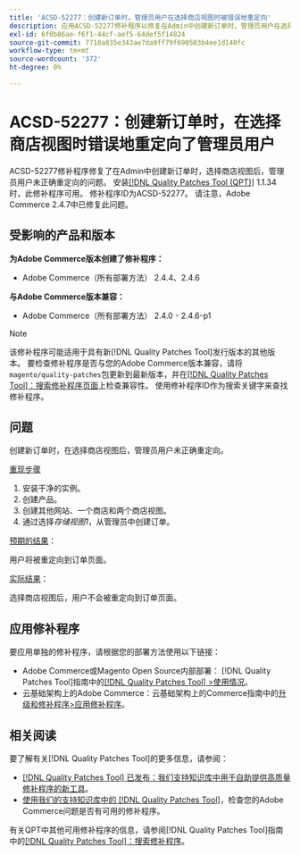 ```yaml
---
title: 'ACSD-52277：创建新订单时，管理员用户在选择商店视图时被错误地重定向'
description: 应用ACSD-52277修补程序以修复在Admin中创建新订单时，管理员用户在选择商店视图后未正确重定向的Adobe Commerce问题。
exl-id: 6f0b86ae-f6f1-44cf-aef5-64def5f14824
source-git-commit: 7718a835e343ae7da9ff79f690503b4ee1d140fc
workflow-type: tm+mt
source-wordcount: '372'
ht-degree: 0%

---
```


# ACSD-52277：创建新订单时，在选择商店视图时错误地重定向了管理员用户

ACSD-52277修补程序修复了在Admin中创建新订单时，选择商店视图后，管理员用户未正确重定向的问题。 安装[[!DNL Quality Patches Tool (QPT)]](/help/announcements/adobe-commerce-announcements/magento-quality-patches-released-new-tool-to-self-serve-quality-patches.md) 1.1.34时，此修补程序可用。 修补程序ID为ACSD-52277。 请注意，Adobe Commerce 2.4.7中已修复此问题。

## 受影响的产品和版本

**为Adobe Commerce版本创建了修补程序：**

* Adobe Commerce（所有部署方法） 2.4.4、2.4.6

**与Adobe Commerce版本兼容：**

* Adobe Commerce（所有部署方法） 2.4.0 - 2.4.6-p1

>[!NOTE]
>
>该修补程序可能适用于具有新[!DNL Quality Patches Tool]发行版本的其他版本。 要检查修补程序是否与您的Adobe Commerce版本兼容，请将`magento/quality-patches`包更新到最新版本，并在[[!DNL Quality Patches Tool]：搜索修补程序页面](https://experienceleague.adobe.com/tools/commerce-quality-patches/index.html)上检查兼容性。 使用修补程序ID作为搜索关键字来查找修补程序。

## 问题

创建新订单时，在选择商店视图后，管理员用户未正确重定向。

<u>重现步骤</u>

1. 安装干净的实例。
1. 创建产品。
1. 创建其他网站、一个商店和两个商店视图。
1. 通过选择&#x200B;*存储视图1*，从管理员中创建订单。

<u>预期的结果</u>：

用户将被重定向到订单页面。

<u>实际结果</u>：

选择商店视图后，用户不会被重定向到订单页面。

## 应用修补程序

要应用单独的修补程序，请根据您的部署方法使用以下链接：

* Adobe Commerce或Magento Open Source内部部署： [!DNL Quality Patches Tool]指南中的[[!DNL Quality Patches Tool] >使用情况](https://experienceleague.adobe.com/docs/commerce-operations/tools/quality-patches-tool/usage.html)。
* 云基础架构上的Adobe Commerce：云基础架构上的Commerce指南中的[升级和修补程序>应用修补程序](https://experienceleague.adobe.com/docs/commerce-cloud-service/user-guide/develop/upgrade/apply-patches.html)。

## 相关阅读

要了解有关[!DNL Quality Patches Tool]的更多信息，请参阅：

* [[!DNL Quality Patches Tool] 已发布：我们支持知识库中用于自助提供高质量修补程序的新工具](/help/announcements/adobe-commerce-announcements/magento-quality-patches-released-new-tool-to-self-serve-quality-patches.md)。
* [使用我们的支持知识库中的 [!DNL Quality Patches Tool]](/help/support-tools/patches-available-in-qpt-tool/check-patch-for-magento-issue-with-magento-quality-patches.md)，检查您的Adobe Commerce问题是否有可用的修补程序。

有关QPT中其他可用修补程序的信息，请参阅[!DNL Quality Patches Tool]指南中的[[!DNL Quality Patches Tool]：搜索修补程序](https://experienceleague.adobe.com/tools/commerce-quality-patches/index.html)。
